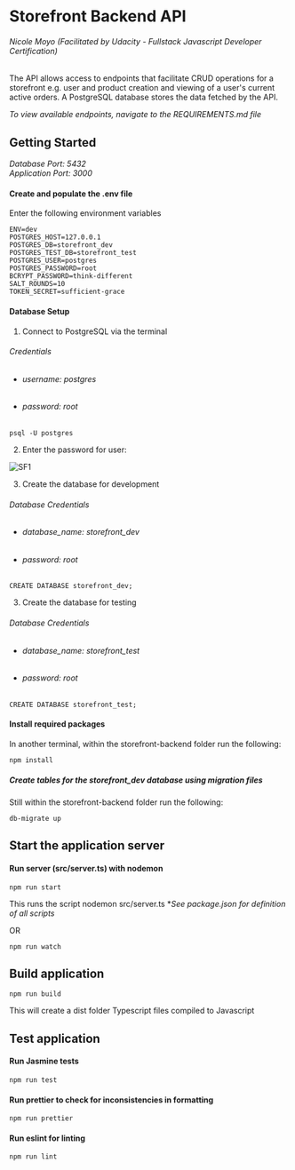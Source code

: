# Storefront Backend API
###### Nicole Moyo (Facilitated by Udacity - Fullstack Javascript Developer Certification)

The API allows access to endpoints that facilitate CRUD operations for a storefront e.g. user and product creation and viewing of a user's current active orders. A PostgreSQL database stores the data fetched by the API.

*To view available endpoints, navigate to the REQUIREMENTS.md file*

## Getting Started

*Database Port: 5432* <br />
*Application Port: 3000*

#### Create and populate the .env file 
Enter the following environment variables

```
ENV=dev
POSTGRES_HOST=127.0.0.1
POSTGRES_DB=storefront_dev
POSTGRES_TEST_DB=storefront_test
POSTGRES_USER=postgres
POSTGRES_PASSWORD=root
BCRYPT_PASSWORD=think-different
SALT_ROUNDS=10
TOKEN_SECRET=sufficient-grace
```

#### Database Setup

1. Connect to PostgreSQL via the terminal
###### Credentials
  - ###### username: postgres 
  - ###### password: root

```
psql -U postgres
```

2. Enter the password for user: 

![SF1](https://user-images.githubusercontent.com/71017261/214968377-4177d171-251d-4829-9d71-481d23d23e89.jpg)

3. Create the database for development
###### Database Credentials
- ###### database_name: storefront_dev
- ###### password: root
```
CREATE DATABASE storefront_dev;
```

3. Create the database for testing
###### Database Credentials
- ###### database_name: storefront_test
- ###### password: root
```
CREATE DATABASE storefront_test;
```

#### Install required packages
In another terminal, within the storefront-backend folder run the following:

```
npm install
```

##### Create tables for the storefront_dev database using migration files
Still within the storefront-backend folder run the following:

```
db-migrate up
```

## Start the application server

#### Run server (src/server.ts) with nodemon
```
npm run start
```
This runs the script nodemon src/server.ts
**See package.json for definition of all scripts*

OR

```
npm run watch
```

## Build application
```
npm run build
```
This will create a dist folder Typescript files compiled to Javascript

## Test application 

#### Run Jasmine tests

```
npm run test 
```

#### Run prettier to check for inconsistencies in formatting

```
npm run prettier 
```

#### Run eslint for linting

```
npm run lint
```
